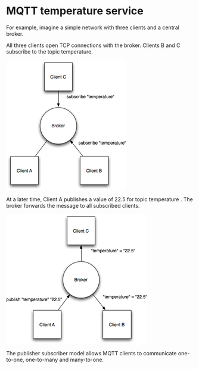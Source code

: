 # MQTT temperature service

For example, imagine a simple network with three clients and a central broker.

All three clients open TCP connections with the broker. Clients B and C
subscribe to the topic temperature.

![MQTT subscribe](https://raw.githubusercontent.com/vroncevic/gen_mqtt_service/dev/docs/mqtt_temperature_service_subscribe.png)

At a later time, Client A publishes a value of 22.5 for topic temperature .
The broker forwards the message to all subscribed clients.

![MQTT publish](https://raw.githubusercontent.com/vroncevic/gen_mqtt_service/dev/docs/mqtt_temperature_service_publish.png)

The publisher subscriber model allows MQTT clients to communicate one-to-one,
one-to-many and many-to-one.

